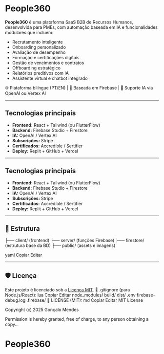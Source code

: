 # People360

**People360** é uma plataforma SaaS B2B de Recursos Humanos, desenvolvida para PMEs, com automação baseada em IA e funcionalidades modulares que incluem:

- Recrutamento inteligente
- Onboarding personalizado
- Avaliação de desempenho
- Formação e certificações digitais
- Gestão de vencimentos e contratos
- Offboarding estratégico
- Relatórios preditivos com IA
- Assistente virtual e chatbot integrado

🌐 Plataforma bilíngue (PT/EN) | 💼 Baseada em Firebase | 🤖 Suporte IA via OpenAI ou Vertex AI


---

## Tecnologias principais

- **Frontend:** React + Tailwind (ou FlutterFlow)
- **Backend:** Firebase Studio + Firestore
- **IA:** OpenAI / Vertex AI
- **Subscrições:** Stripe
- **Certificados:** Accredible / Sertifier
- **Deploy:** Replit + GitHub + Vercel

---

## Tecnologias principais

- **Frontend:** React + Tailwind (ou FlutterFlow)
- **Backend:** Firebase Studio + Firestore
- **IA:** OpenAI / Vertex AI
- **Subscrições:** Stripe
- **Certificados:** Accredible / Sertifier
- **Deploy:** Replit + GitHub + Vercel

---

## 📂 Estrutura

├── client/ (frontend)
├── server/ (funções Firebase)
├── firestore/ (estrutura base da BD)
├── public/ (assets e imagens)

yaml
Copiar
Editar

---

## 🛡️ Licença

Este projeto é licenciado sob a [Licença MIT](LICENSE).
📁 .gitignore (para Node.js/React):
lua
Copiar
Editar
node_modules/
build/
dist/
.env
firebase-debug.log
.firebase/
📝 LICENSE (MIT):
md
Copiar
Editar
MIT License

Copyright (c) 2025 Gonçalo Mendes

Permission is hereby granted, free of charge, to any person obtaining a copy...

# People360
